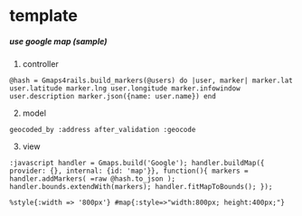 template
========

##### use google map (sample) #####

1. controller

`@hash = Gmaps4rails.build_markers(@users) do |user, marker|
  marker.lat user.latitude
  marker.lng user.longitude
  marker.infowindow user.description
  marker.json({name: user.name})
end`
  
2. model

`geocoded_by :address
after_validation :geocode`
  
3. view

`:javascript
  handler = Gmaps.build('Google');
  handler.buildMap({ provider: {}, internal: {id: 'map'}}, function(){
    markers = handler.addMarkers(
      =raw @hash.to_json
    );
    handler.bounds.extendWith(markers);
    handler.fitMapToBounds();
  });`

`%style{:width => '800px'}
    #map{:style=>"width:800px; height:400px;"}`
